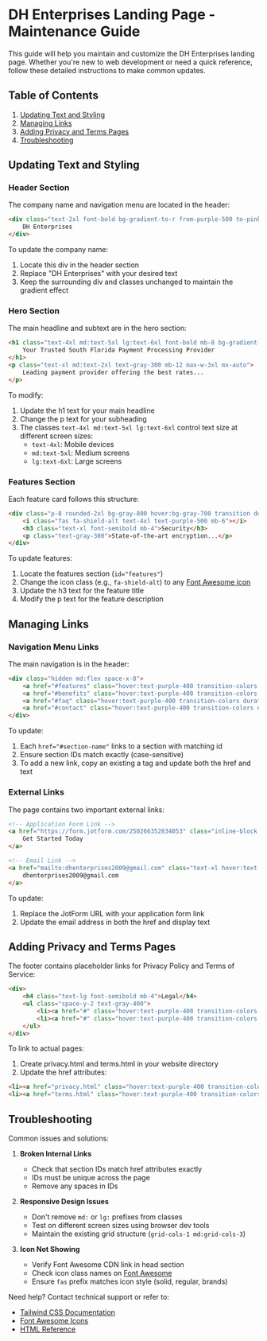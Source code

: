 # DH Enterprises Landing Page - Maintenance Guide

This guide will help you maintain and customize the DH Enterprises landing page. Whether you're new to web development or need a quick reference, follow these detailed instructions to make common updates.

## Table of Contents
1. [Updating Text and Styling](#updating-text-and-styling)
2. [Managing Links](#managing-links)
3. [Adding Privacy and Terms Pages](#adding-privacy-and-terms-pages)
4. [Troubleshooting](#troubleshooting)

## Updating Text and Styling

### Header Section
The company name and navigation menu are located in the header:

```html
<div class="text-2xl font-bold bg-gradient-to-r from-purple-500 to-pink-500 bg-clip-text text-transparent">
    DH Enterprises
</div>
```

To update the company name:
1. Locate this div in the header section
2. Replace "DH Enterprises" with your desired text
3. Keep the surrounding div and classes unchanged to maintain the gradient effect

### Hero Section
The main headline and subtext are in the hero section:

```html
<h1 class="text-4xl md:text-5xl lg:text-6xl font-bold mb-8 bg-gradient-to-r from-purple-500 to-pink-500 bg-clip-text text-transparent">
    Your Trusted South Florida Payment Processing Provider
</h1>
<p class="text-xl md:text-2xl text-gray-300 mb-12 max-w-3xl mx-auto">
    Leading payment provider offering the best rates...
</p>
```

To modify:
1. Update the h1 text for your main headline
2. Change the p text for your subheading
3. The classes `text-4xl md:text-5xl lg:text-6xl` control text size at different screen sizes:
   - `text-4xl`: Mobile devices
   - `md:text-5xl`: Medium screens
   - `lg:text-6xl`: Large screens

### Features Section
Each feature card follows this structure:

```html
<div class="p-8 rounded-2xl bg-gray-800 hover:bg-gray-700 transition duration-300 hover:scale-105 transform shadow-xl">
    <i class="fas fa-shield-alt text-4xl text-purple-500 mb-6"></i>
    <h3 class="text-xl font-semibold mb-4">Security</h3>
    <p class="text-gray-300">State-of-the-art encryption...</p>
</div>
```

To update features:
1. Locate the features section (`id="features"`)
2. Change the icon class (e.g., `fa-shield-alt`) to any [Font Awesome icon](https://fontawesome.com/icons)
3. Update the h3 text for the feature title
4. Modify the p text for the feature description

## Managing Links

### Navigation Menu Links
The main navigation is in the header:

```html
<div class="hidden md:flex space-x-8">
    <a href="#features" class="hover:text-purple-400 transition-colors duration-300">Features</a>
    <a href="#benefits" class="hover:text-purple-400 transition-colors duration-300">Benefits</a>
    <a href="#faq" class="hover:text-purple-400 transition-colors duration-300">FAQ</a>
    <a href="#contact" class="hover:text-purple-400 transition-colors duration-300">Contact</a>
</div>
```

To update:
1. Each `href="#section-name"` links to a section with matching id
2. Ensure section IDs match exactly (case-sensitive)
3. To add a new link, copy an existing a tag and update both the href and text

### External Links
The page contains two important external links:

```html
<!-- Application Form Link -->
<a href="https://form.jotform.com/250266352834053" class="inline-block px-8 py-4 bg-gradient-to-r from-purple-600 to-pink-600 rounded-full">
    Get Started Today
</a>

<!-- Email Link -->
<a href="mailto:dhenterprises2009@gmail.com" class="text-xl hover:text-purple-400">
    dhenterprises2009@gmail.com
</a>
```

To update:
1. Replace the JotForm URL with your application form link
2. Update the email address in both the href and display text

## Adding Privacy and Terms Pages

The footer contains placeholder links for Privacy Policy and Terms of Service:

```html
<div>
    <h4 class="text-lg font-semibold mb-4">Legal</h4>
    <ul class="space-y-2 text-gray-400">
        <li><a href="#" class="hover:text-purple-400 transition-colors duration-300">Privacy Policy</a></li>
        <li><a href="#" class="hover:text-purple-400 transition-colors duration-300">Terms of Service</a></li>
    </ul>
</div>
```

To link to actual pages:
1. Create privacy.html and terms.html in your website directory
2. Update the href attributes:

```html
<li><a href="privacy.html" class="hover:text-purple-400 transition-colors duration-300">Privacy Policy</a></li>
<li><a href="terms.html" class="hover:text-purple-400 transition-colors duration-300">Terms of Service</a></li>
```

## Troubleshooting

Common issues and solutions:

1. **Broken Internal Links**
   - Check that section IDs match href attributes exactly
   - IDs must be unique across the page
   - Remove any spaces in IDs

2. **Responsive Design Issues**
   - Don't remove `md:` or `lg:` prefixes from classes
   - Test on different screen sizes using browser dev tools
   - Maintain the existing grid structure (`grid-cols-1 md:grid-cols-3`)

3. **Icon Not Showing**
   - Verify Font Awesome CDN link in head section
   - Check icon class names on [Font Awesome](https://fontawesome.com/icons)
   - Ensure `fas` prefix matches icon style (solid, regular, brands)

Need help? Contact technical support or refer to:
- [Tailwind CSS Documentation](https://tailwindcss.com/docs)
- [Font Awesome Icons](https://fontawesome.com/icons)
- [HTML Reference](https://developer.mozilla.org/en-US/docs/Web/HTML)